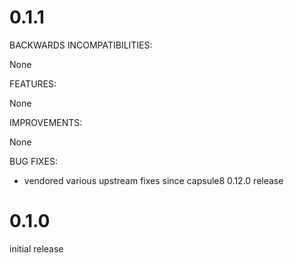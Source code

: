 # 0.1.1

BACKWARDS INCOMPATIBILITIES:

None

FEATURES:

None

IMPROVEMENTS:

None

BUG FIXES:

- vendored various upstream fixes since capsule8 0.12.0 release

# 0.1.0

initial release